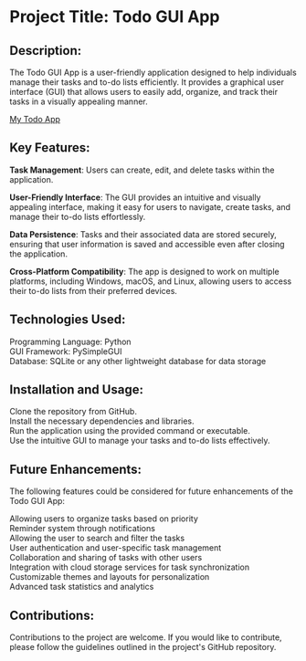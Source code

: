 # Project Title: Todo GUI App
## Description:
The Todo GUI App is a user-friendly application designed to help individuals manage their tasks and to-do lists efficiently. It provides a graphical user interface (GUI) that allows users to easily add, organize, and track their tasks in a visually appealing manner.

[My Todo App](https://github.com/SubhojitGuin/my-todo-app/blob/551efee1127f443f2b0c2aba4245eed06622417a/My%20Todo%20App.jpg)
## Key Features:
**Task Management**: Users can create, edit, and delete tasks within the application.

**User-Friendly Interface**: The GUI provides an intuitive and visually appealing interface, making it easy for users to navigate, create tasks, and manage their to-do lists effortlessly.

**Data Persistence**: Tasks and their associated data are stored securely, ensuring that user information is saved and accessible even after closing the application.

**Cross-Platform Compatibility**: The app is designed to work on multiple platforms, including Windows, macOS, and Linux, allowing users to access their to-do lists from their preferred devices.

## Technologies Used:
Programming Language: Python <br>
GUI Framework: PySimpleGUI <br>
Database: SQLite or any other lightweight database for data storage <br>

## Installation and Usage:
Clone the repository from GitHub.<br>
Install the necessary dependencies and libraries.<br>
Run the application using the provided command or executable.<br>
Use the intuitive GUI to manage your tasks and to-do lists effectively.<br>

## Future Enhancements:
The following features could be considered for future enhancements of the Todo GUI App:

Allowing users to organize tasks based on priority <br>
Reminder system through notifications <br>
Allowing the user to search and filter the tasks <br>
User authentication and user-specific task management <br>
Collaboration and sharing of tasks with other users <br>
Integration with cloud storage services for task synchronization <br>
Customizable themes and layouts for personalization <br>
Advanced task statistics and analytics <br>

## Contributions:
Contributions to the project are welcome. If you would like to contribute, please follow the guidelines outlined in the project's GitHub repository.
